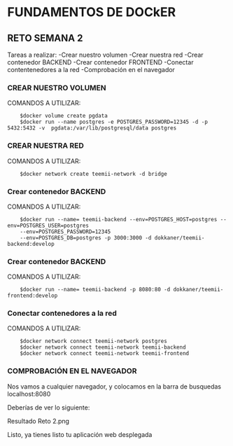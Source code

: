 # FUNDAMENTOS DE DOCkER
## RETO SEMANA 2

Tareas a realizar:
-Crear nuestro volumen
-Crear nuestra red
-Crear contenedor BACKEND
-Crear contenedor FRONTEND
-Conectar contentenedores a la red
-Comprobación en el navegador

### CREAR NUESTRO VOLUMEN
COMANDOS A UTILIZAR:
        
        $docker volume create pgdata
        $docker run --name postgres -e POSTGRES_PASSWORD=12345 -d -p 5432:5432 -v  pgdata:/var/lib/postgresql/data postgres

### CREAR NUESTRA RED
COMANDOS A UTILIZAR:

        $docker network create teemii-network -d bridge
        
### Crear contenedor BACKEND
COMANDOS A UTILIZAR:

        $docker run --name= teemii-backend --env=POSTGRES_HOST=postgres --env=POSTGRES_USER=postgres
        --env=POSTGRES_PASSWORD=12345
        --env=POSTGRES_DB=postgres -p 3000:3000 -d dokkaner/teemii-backend:develop

### Crear contenedor BACKEND
COMANDOS A UTILIZAR:

        $docker run --name= teemii-backend -p 8080:80 -d dokkaner/teemii-frontend:develop
        
### Conectar contenedores a la red
COMANDOS A UTILIZAR:

        $docker network connect teemii-network postgres
        $docker network connect teemii-network teemii-backend
        $docker network connect teemii-network teemii-frontend

### COMPROBACIÓN EN EL NAVEGADOR
Nos vamos a cualquier navegador, y colocamos en la barra de busquedas localhost:8080

Deberías de ver lo siguiente:

Resultado Reto 2.png

Listo, ya tienes listo tu aplicación web desplegada
